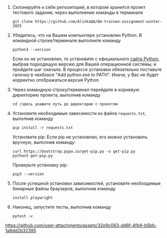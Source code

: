 1. Склонируйте к себе репозиторий, в котором хранится проект тестового задания, через выполнение команды в терминале
    ```
    git clone https://github.com/AlinkaQA/QA-trainee-assignment-winter-2025
    ```
   
2. Убедитесь, что на Вашем компьютере установлен Python. В командной строке/терминале выполните команду
    ```
    python3 --version
    ```  
    Если он не установлен, то установите с официального [сайта Python](https://www.python.org/downloads/), выбрав подходящую версию для Вашей операционной системы, и пройдите шаг сначала.  В процессе установки обязательно поставьте галочку в чекбоксе "Add python.exe to PATH". Иначе, у Вас не будет корректно отображаться версия Python

3. Через командную строку/терминал перейдите в корневую директорию проекта, выполнив команду
   ```
   cd /здесь укажите путь до директории с проектом
   ```

4. Установите необходимые зависимости из файла `requests.txt`, выполнив команду  
   ```
   pip install -r requests.txt
   ```
   Установите pip: Если pip не установлен, его можно установить вручную, выполнив 
   команду:
   ```
   curl https://bootstrap.pypa.io/get-pip.py -o get-pip.py
   python3 get-pip.py
   ```
   Проверьте установку pip:
   ```
   pip3 --version
   ```
5. После успешной установки зависимостей, установите необходимые бинарные файлы браузеров, выполнив команду
   ```
   install playwright
   ```
   
6. Наконец, запустите тесты, выполнив команду  
   ```
   pytest -v
   ```


https://github.com/user-attachments/assets/32e9c083-dd6f-4fb9-b5bb-1a9dd2b32395

